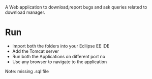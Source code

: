 A Web application to  download,report bugs and ask queries related to download manager.

<h1><B>Run</B></h1>
<ul>
<li>
Import both the folders into your Ecllipse EE IDE 
</li>
<li>
Add the Tomcat server 
</li>
<li>
Run both the Applications on different port no
</li>
<li>
Use any browser to navigate to the application
</li>
</ul>
<footer>Note: missing .sql file</footer>
